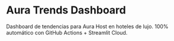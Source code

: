 # Aura Trends Dashboard

Dashboard de tendencias para Aura Host en hoteles de lujo. 100% automático con GitHub Actions + Streamlit Cloud.